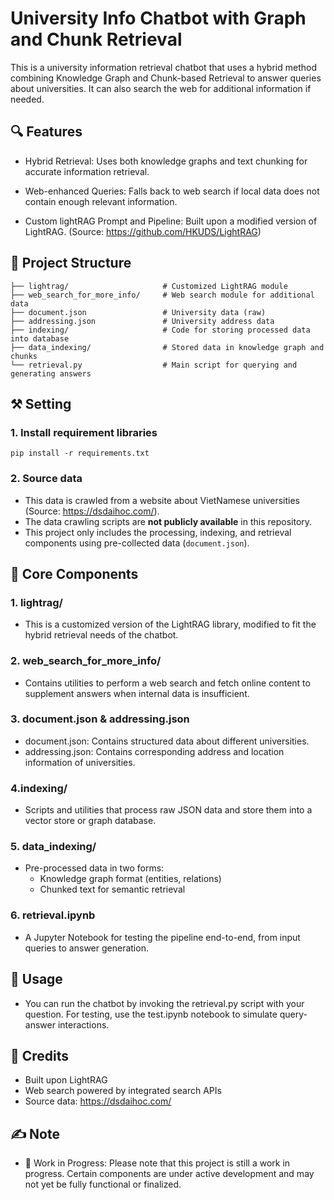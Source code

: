 # University Info Chatbot with Graph and Chunk Retrieval

This is a university information retrieval chatbot that uses a hybrid method combining Knowledge Graph and Chunk-based Retrieval to answer queries about universities. It can also search the web for additional information if needed.

## 🔍 Features
- Hybrid Retrieval: Uses both knowledge graphs and text chunking for accurate information retrieval.

- Web-enhanced Queries: Falls back to web search if local data does not contain enough relevant information.

- Custom lightRAG Prompt and Pipeline: Built upon a modified version of LightRAG. (Source: https://github.com/HKUDS/LightRAG)


## 📁 Project Structure

```
├── lightrag/                     # Customized LightRAG module
├── web_search_for_more_info/     # Web search module for additional data
├── document.json                 # University data (raw)
├── addressing.json               # University address data
├── indexing/                     # Code for storing processed data into database
├── data_indexing/                # Stored data in knowledge graph and chunks
└── retrieval.py                  # Main script for querying and generating answers
```


## ⚒️ Setting
### 1. Install requirement libraries
```
pip install -r requirements.txt
```
### 2. Source data
- This data is crawled from a website about VietNamese universities (Source: https://dsdaihoc.com/).
- The data crawling scripts are **not publicly available** in this repository.
- This project only includes the processing, indexing, and retrieval components using pre-collected data (`document.json`).

## 🧠 Core Components
### 1. lightrag/
- This is a customized version of the LightRAG library, modified to fit the hybrid retrieval needs of the chatbot.
### 2. web_search_for_more_info/
- Contains utilities to perform a web search and fetch online content to supplement answers when internal data is insufficient.
### 3. document.json & addressing.json
- document.json: Contains structured data about different universities.
- addressing.json: Contains corresponding address and location information of universities.
### 4.indexing/
- Scripts and utilities that process raw JSON data and store them into a vector store or graph database.
### 5. data_indexing/
  - Pre-processed data in two forms:
    + Knowledge graph format (entities, relations)
    + Chunked text for semantic retrieval
### 6. retrieval.ipynb
  - A Jupyter Notebook for testing the pipeline end-to-end, from input queries to answer generation.
## 🚀 Usage
- You can run the chatbot by invoking the retrieval.py script with your question. For testing, use the test.ipynb notebook to simulate query-answer interactions.
## 🤝 Credits
- Built upon LightRAG
- Web search powered by integrated search APIs
- Source data: https://dsdaihoc.com/
## ✍️ Note
- 🚧 Work in Progress: Please note that this project is still a work in progress. Certain components are under active development and may not yet be fully functional or finalized.
